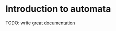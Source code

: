 # Introduction to automata

TODO: write [great documentation](http://jacobian.org/writing/what-to-write/)

